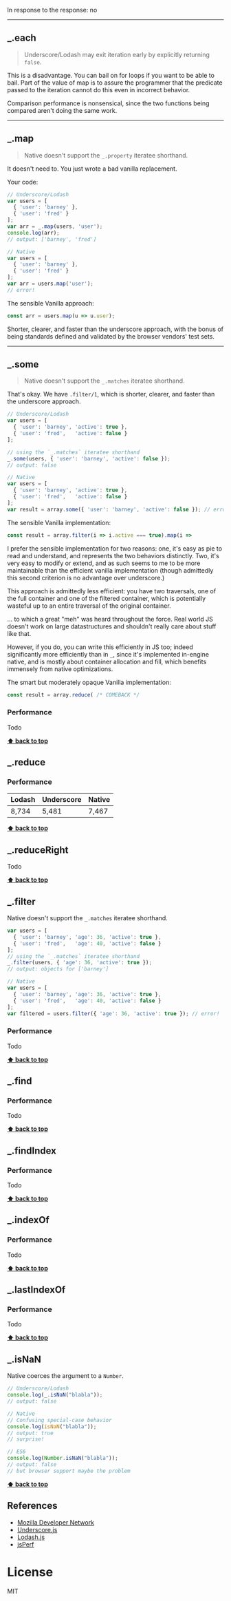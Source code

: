 In response to the response: no

----

## _.each

> Underscore/Lodash may exit iteration early by explicitly returning `false`.

This is a disadvantage.  You can bail on for loops if you want to be able to bail.  Part of the value of map is to assure the programmer that the predicate passed to the iteration cannot do this even in incorrect behavior.

Comparison performance is nonsensical, since the two functions being compared aren't doing the same work.

----

## _.map

> Native doesn't support the `_.property` iteratee shorthand.

It doesn't need to.  You just wrote a bad vanilla replacement.

Your code:

  ```js
  // Underscore/Lodash
  var users = [
    { 'user': 'barney' },
    { 'user': 'fred' }
  ];
  var arr = _.map(users, 'user');
  console.log(arr);
  // output: ['barney', 'fred']

  // Native
  var users = [
    { 'user': 'barney' },
    { 'user': 'fred' }
  ];
  var arr = users.map('user');
  // error!
  ```

The sensible Vanilla approach:

```javascript
const arr = users.map(u => u.user);
```

Shorter, clearer, and faster than the underscore approach, with the bonus of being standards defined and validated by the browser vendors' test sets.

----

## _.some

> Native doesn't support the `_.matches` iteratee shorthand.

That's okay.  We have `.filter/1`, which is shorter, clearer, and faster than the underscore approach.

  ```js
  // Underscore/Lodash
  var users = [
    { 'user': 'barney', 'active': true },
    { 'user': 'fred',   'active': false }
  ];
  
  // using the `_.matches` iteratee shorthand
  _.some(users, { 'user': 'barney', 'active': false });
  // output: false

  // Native
  var users = [
    { 'user': 'barney', 'active': true },
    { 'user': 'fred',   'active': false }
  ];
  var result = array.some({ 'user': 'barney', 'active': false }); // error!
  ```

The sensible Vanilla implementation:

```javascript
const result = array.filter(i => i.active === true).map(i =>
```

I prefer the sensible implementation for two reasons: one, it's easy as pie to read and understand, and represents the two behaviors distinctly.  Two, it's very easy to modify or extend, and as such seems to me to be more maintainable than the efficient vanilla implementation (though admittedly this second criterion is no advantage over underscore.)

This approach is admittedly less efficient: you have two traversals, one of the full container and one of the filtered container, which is potentially wasteful up to an entire traversal of the original container.  

... to which a great "meh" was heard throughout the force.  Real world JS doesn't work on large datastructures and shouldn't really care about stuff like that.

However, if you do, you can write this efficiently in JS too; indeed significantly more efficiently than in `_`, since it's implemented in-engine native, and is mostly about container allocation and fill, which benefits immensely from native optimizations.

The smart but moderately opaque Vanilla implementation:

```javascript
const result = array.reduce( /* COMEBACK */
```
  
### Performance

Todo

**[⬆ back to top](#quick-links)**


## _.reduce

### Performance

Lodash|Underscore|Native 
--- | --- | ---
8,734|5,481|7,467

**[⬆ back to top](#quick-links)**


## _.reduceRight

Todo

**[⬆ back to top](#quick-links)**


## _.filter

Native doesn't support the `_.matches` iteratee shorthand.

  ```js
  var users = [
    { 'user': 'barney', 'age': 36, 'active': true },
    { 'user': 'fred',   'age': 40, 'active': false }
  ];
  // using the `_.matches` iteratee shorthand
  _.filter(users, { 'age': 36, 'active': true });
  // output: objects for ['barney']

  // Native
  var users = [
    { 'user': 'barney', 'age': 36, 'active': true },
    { 'user': 'fred',   'age': 40, 'active': false }
  ];
  var filtered = users.filter({ 'age': 36, 'active': true }); // error!
  ```

### Performance

Todo

**[⬆ back to top](#quick-links)**


## _.find

### Performance

Todo

**[⬆ back to top](#quick-links)**


## _.findIndex

### Performance

Todo

**[⬆ back to top](#quick-links)**


## _.indexOf

### Performance

Todo

**[⬆ back to top](#quick-links)**


## _.lastIndexOf

### Performance

Todo

**[⬆ back to top](#quick-links)**


## _.isNaN

Native coerces the argument to a `Number`.

  ```js
  // Underscore/Lodash
  console.log(_.isNaN("blabla"));
  // output: false

  // Native
  // Confusing special-case behavior
  console.log(isNaN("blabla"));
  // output: true
  // surprise!
  
  // ES6
  console.log(Number.isNaN("blabla"));
  // output: false
  // but browser support maybe the problem
  ```

**[⬆ back to top](#quick-links)**


## References

* [Mozilla Developer Network](https://developer.mozilla.org/en-US/docs/Web/JavaScript/Reference)
* [Underscore.js](http://underscorejs.org)
* [Lodash.js](https://lodash.com/docs)
* [jsPerf](https://jsperf.com)


# License

MIT
